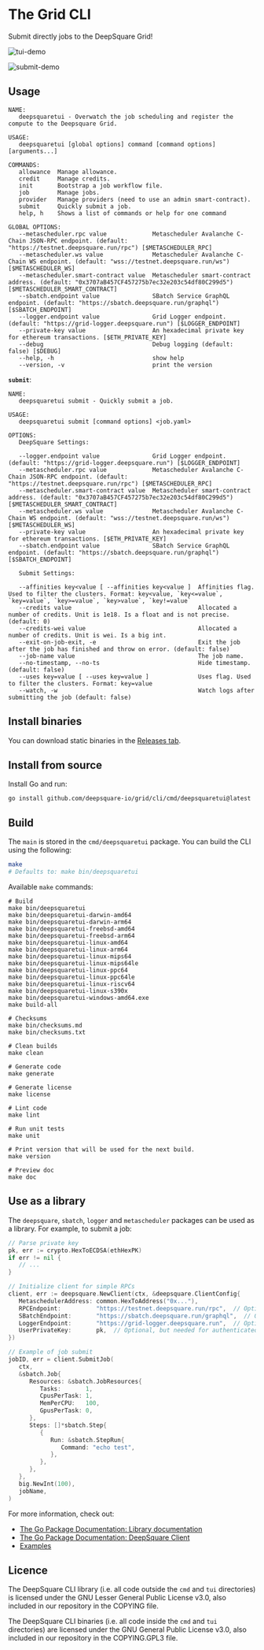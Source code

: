 # The Grid CLI

Submit directly jobs to the DeepSquare Grid!

![tui-demo](./assets/tui-demo.svg)

![submit-demo](./assets/submit-demo.svg)

## Usage

```shell
NAME:
   deepsquaretui - Overwatch the job scheduling and register the compute to the Deepsquare Grid.

USAGE:
   deepsquaretui [global options] command [command options] [arguments...]

COMMANDS:
   allowance  Manage allowance.
   credit     Manage credits.
   init       Bootstrap a job workflow file.
   job        Manage jobs.
   provider   Manage providers (need to use an admin smart-contract).
   submit     Quickly submit a job.
   help, h    Shows a list of commands or help for one command

GLOBAL OPTIONS:
   --metascheduler.rpc value             Metascheduler Avalanche C-Chain JSON-RPC endpoint. (default: "https://testnet.deepsquare.run/rpc") [$METASCHEDULER_RPC]
   --metascheduler.ws value              Metascheduler Avalanche C-Chain WS endpoint. (default: "wss://testnet.deepsquare.run/ws") [$METASCHEDULER_WS]
   --metascheduler.smart-contract value  Metascheduler smart-contract address. (default: "0x3707aB457CF457275b7ec32e203c54df80C299d5") [$METASCHEDULER_SMART_CONTRACT]
   --sbatch.endpoint value               SBatch Service GraphQL endpoint. (default: "https://sbatch.deepsquare.run/graphql") [$SBATCH_ENDPOINT]
   --logger.endpoint value               Grid Logger endpoint. (default: "https://grid-logger.deepsquare.run") [$LOGGER_ENDPOINT]
   --private-key value                   An hexadecimal private key for ethereum transactions. [$ETH_PRIVATE_KEY]
   --debug                               Debug logging (default: false) [$DEBUG]
   --help, -h                            show help
   --version, -v                         print the version
```

**`submit`**:

```shell
NAME:
   deepsquaretui submit - Quickly submit a job.

USAGE:
   deepsquaretui submit [command options] <job.yaml>

OPTIONS:
   DeepSquare Settings:

   --logger.endpoint value               Grid Logger endpoint. (default: "https://grid-logger.deepsquare.run") [$LOGGER_ENDPOINT]
   --metascheduler.rpc value             Metascheduler Avalanche C-Chain JSON-RPC endpoint. (default: "https://testnet.deepsquare.run/rpc") [$METASCHEDULER_RPC]
   --metascheduler.smart-contract value  Metascheduler smart-contract address. (default: "0x3707aB457CF457275b7ec32e203c54df80C299d5") [$METASCHEDULER_SMART_CONTRACT]
   --metascheduler.ws value              Metascheduler Avalanche C-Chain WS endpoint. (default: "wss://testnet.deepsquare.run/ws") [$METASCHEDULER_WS]
   --private-key value                   An hexadecimal private key for ethereum transactions. [$ETH_PRIVATE_KEY]
   --sbatch.endpoint value               SBatch Service GraphQL endpoint. (default: "https://sbatch.deepsquare.run/graphql") [$SBATCH_ENDPOINT]

   Submit Settings:

   --affinities key<value [ --affinities key<value ]  Affinities flag. Used to filter the clusters. Format: key<value, `key<=value`, `key=value`, `key>=value`, `key>value`, `key!=value`
   --credits value                                    Allocated a number of credits. Unit is 1e18. Is a float and is not precise. (default: 0)
   --credits-wei value                                Allocated a number of credits. Unit is wei. Is a big int.
   --exit-on-job-exit, -e                             Exit the job after the job has finished and throw on error. (default: false)
   --job-name value                                   The job name.
   --no-timestamp, --no-ts                            Hide timestamp. (default: false)
   --uses key=value [ --uses key=value ]              Uses flag. Used to filter the clusters. Format: key=value
   --watch, -w                                        Watch logs after submitting the job (default: false)

```

## Install binaries

You can download static binaries in the [Releases tab](https://github.com/deepsquare-io/grid/releases?q=cli&expanded=true).

## Install from source

Install Go and run:

```shell
go install github.com/deepsquare-io/grid/cli/cmd/deepsquaretui@latest
```

## Build

The `main` is stored in the `cmd/deepsquaretui` package. You can build the CLI using the following:

```sh
make
# Defaults to: make bin/deepsquaretui
```

Available `make` commands:

```shell
# Build
make bin/deepsquaretui
make bin/deepsquaretui-darwin-amd64
make bin/deepsquaretui-darwin-arm64
make bin/deepsquaretui-freebsd-amd64
make bin/deepsquaretui-freebsd-arm64
make bin/deepsquaretui-linux-amd64
make bin/deepsquaretui-linux-arm64
make bin/deepsquaretui-linux-mips64
make bin/deepsquaretui-linux-mips64le
make bin/deepsquaretui-linux-ppc64
make bin/deepsquaretui-linux-ppc64le
make bin/deepsquaretui-linux-riscv64
make bin/deepsquaretui-linux-s390x
make bin/deepsquaretui-windows-amd64.exe
make build-all

# Checksums
make bin/checksums.md
make bin/checksums.txt

# Clean builds
make clean

# Generate code
make generate

# Generate license
make license

# Lint code
make lint

# Run unit tests
make unit

# Print version that will be used for the next build.
make version

# Preview doc
make doc
```

## Use as a library

The `deepsquare`, `sbatch`, `logger` and `metascheduler` packages can be used as a library. For example, to submit a job:

```go
// Parse private key
pk, err := crypto.HexToECDSA(ethHexPK)
if err != nil {
   // ...
}

// Initialize client for simple RPCs
client, err := deepsquare.NewClient(ctx, &deepsquare.ClientConfig{
   MetaschedulerAddress: common.HexToAddress("0x..."),
   RPCEndpoint:          "https://testnet.deepsquare.run/rpc",  // Optional
   SBatchEndpoint:       "https://sbatch.deepsquare.run/graphql",  // Optional
   LoggerEndpoint:       "https://grid-logger.deepsquare.run",  // Optional
   UserPrivateKey:       pk,  // Optional, but needed for authenticated requests
})

// Example of job submit
jobID, err = client.SubmitJob(
   ctx,
   &sbatch.Job{
      Resources: &sbatch.JobResources{
         Tasks:       1,
         CpusPerTask: 1,
         MemPerCPU:   100,
         GpusPerTask: 0,
      },
      Steps: []*sbatch.Step{
         {
            Run: &sbatch.StepRun{
               Command: "echo test",
            },
         },
      },
   },
   big.NewInt(100),
   jobName,
)
```

For more information, check out:

- [The Go Package Documentation: Library documentation](https://pkg.go.dev/github.com/deepsquare-io/grid/cli)
- [The Go Package Documentation: DeepSquare Client](https://pkg.go.dev/github.com/deepsquare-io/grid/cli/deepsquare)
- [Examples](https://github.com/deepsquare-io/grid/tree/main/cli/_examples)

## Licence

The DeepSquare CLI library (i.e. all code outside the `cmd` and `tui` directories) is licensed under the GNU Lesser General Public License v3.0, also included in our repository in the COPYING file.

The DeepSquare CLI binaries (i.e. all code inside the `cmd` and `tui` directories) are licensed under the GNU General Public License v3.0, also included in our repository in the COPYING.GPL3 file.

